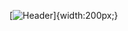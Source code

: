 [![Header](https://img.poki.com/cdn-cgi/image/quality=78,width=600,height=600,fit=cover,g=0.5x0.5,f=auto/9afd3b92ab41ffca7f368a8fcbd6d39a75894efe0edbc14cf1f067cf625e6678.png)]{width:200px;}
